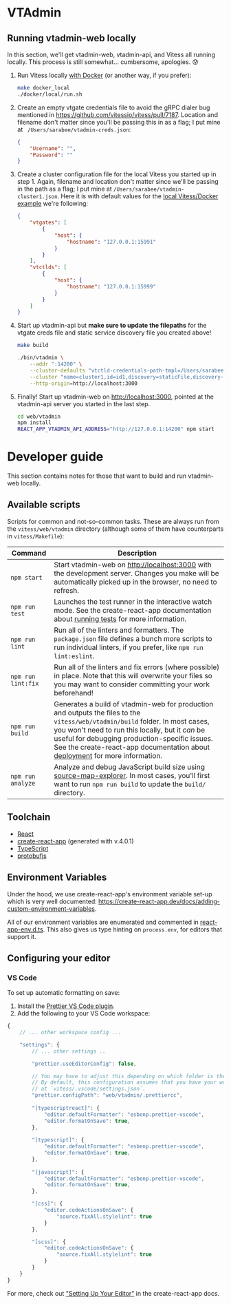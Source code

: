 # VTAdmin

## Running vtadmin-web locally

In this section, we'll get vtadmin-web, vtadmin-api, and Vitess all running locally. This process is still somewhat... cumbersome, apologies. 😰 

1. Run Vitess locally [with Docker](https://vitess.io/docs/get-started/local-docker/) (or another way, if you prefer):

	```bash
	make docker_local
	./docker/local/run.sh
	```

1. Create an empty vtgate credentials file to avoid the gRPC dialer bug mentioned in https://github.com/vitessio/vitess/pull/7187. Location and filename don't matter since you'll be passing this in as a flag; I put mine at ` /Users/sarabee/vtadmin-creds.json`:

	```json
	{
		"Username": "",
		"Password": ""
	}
	```

1. Create a cluster configuration file for the local Vitess you started up in step 1. Again, filename and location don't matter since we'll be passing in the path as a flag; I put mine at `/Users/sarabee/vtadmin-cluster1.json`. Here it is with default values for the [local Vitess/Docker example](https://vitess.io/docs/get-started/local-docker/) we're following: 

	```json
	{
		"vtgates": [
			{
				"host": {
					"hostname": "127.0.0.1:15991"
				}
			}
		],
		"vtctlds": [
			{
				"host": {
					"hostname": "127.0.0.1:15999"
				}
			}
		]
	}
	```

1. Start up vtadmin-api but **make sure to update the filepaths** for the vtgate creds file and static service discovery file you created above!

	```bash
	make build

	./bin/vtadmin \
		--addr ":14200" \
		--cluster-defaults "vtctld-credentials-path-tmpl=/Users/sarabee/vtadmin-creds.json,vtsql-credentials-path-tmpl=/Users/sarabee/vtadmin-creds.json" \
		--cluster "name=cluster1,id=id1,discovery=staticFile,discovery-staticFile-path=/Users/sarabee/vtadmin-cluster1.json" \
		--http-origin=http://localhost:3000
	```

1. Finally! Start up vtadmin-web on [http://localhost:3000](http://localhost:3000), pointed at the vtadmin-api server you started in the last step. 

	```bash
	cd web/vtadmin
	npm install
	REACT_APP_VTADMIN_API_ADDRESS="http://127.0.0.1:14200" npm start
	```

# Developer guide

This section contains notes for those that want to build and run vtadmin-web locally.

## Available scripts

Scripts for common and not-so-common tasks. These are always run from the `vitess/web/vtadmin` directory (although some of them have counterparts in `vitess/Makefile`):

| Command | Description |
|---|---|
| `npm start` | Start vtadmin-web on [http://localhost:3000](http://localhost:3000) with the development server. Changes you make will be automatically picked up in the browser, no need to refresh. |
| `npm run test` | Launches the test runner in the interactive watch mode. See the create-react-app documentation about [running tests](https://facebook.github.io/create-react-app/docs/running-tests) for more information. |
| `npm run lint` | Run all of the linters and formatters. The `package.json` file defines a bunch more scripts to run individual linters, if you prefer, like `npm run lint:eslint`. |
| `npm run lint:fix` | Run all of the linters and fix errors (where possible) in place. Note that this will overwrite your files so you may want to consider committing your work beforehand! |
| `npm run build` | Generates a build of vtadmin-web for production and outputs the files to the `vitess/web/vtadmin/build` folder. In most cases, you won't need to run this locally, but it _can_ be useful for debugging production-specific issues. See the create-react-app documentation about [deployment](https://facebook.github.io/create-react-app/docs/deployment) for more information. |
| `npm run analyze` | Analyze and debug JavaScript build size using [source-map-explorer](https://create-react-app.dev/docs/analyzing-the-bundle-size/). In most cases, you'll first want to run `npm run build` to update the `build/` directory. |

## Toolchain

- [React](https://reactjs.org/)
- [create-react-app](https://create-react-app.dev/) (generated with v.4.0.1)
- [TypeScript](http://typescriptlang.org/)
- [protobufjs](https://github.com/protobufjs)

## Environment Variables

Under the hood, we use create-react-app's environment variable set-up which is very well documented: https://create-react-app.dev/docs/adding-custom-environment-variables. 

All of our environment variables are enumerated and commented in [react-app-env.d.ts](./src/react-app-env.d.ts). This also gives us type hinting on `process.env`, for editors that support it. 

## Configuring your editor

### VS Code

To set up automatic formatting on save:

1. Install the [Prettier VS Code plugin](https://marketplace.visualstudio.com/items?itemName=esbenp.prettier-vscode).
2. Add the following to your VS Code workspace:

```js
{
	// ... other workspace config ...

	"settings": {
		// ... other settings ..

		"prettier.useEditorConfig": false,

		// You may have to adjust this depending on which folder is the root of your workspace.
		// By default, this configuration assumes that you have your workspace settings 
		// at `vitess/.vscode/settings.json`. 
		"prettier.configPath": "web/vtadmin/.prettiercc",
		
		"[typescriptreact]": {
			"editor.defaultFormatter": "esbenp.prettier-vscode",
			"editor.formatOnSave": true,
		},
		
		"[typescript]": {
			"editor.defaultFormatter": "esbenp.prettier-vscode",
			"editor.formatOnSave": true,
		},
		
		"[javascript]": {
			"editor.defaultFormatter": "esbenp.prettier-vscode",
			"editor.formatOnSave": true,
		},

		"[css]": {
			"editor.codeActionsOnSave": {
				"source.fixAll.stylelint": true
			}
		},

		"[scss]": {
			"editor.codeActionsOnSave": {
				"source.fixAll.stylelint": true
			}
		}
	}
}
```

For more, check out ["Setting Up Your Editor"](https://create-react-app.dev/docs/setting-up-your-editor/) in the create-react-app docs.
